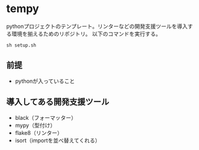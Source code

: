 # tempy

pythonプロジェクトのテンプレート。リンターなどの開発支援ツールを導入する環境を揃えるためのリポジトリ。
以下のコマンドを実行する。

```
sh setup.sh
```

## 前提

- pythonが入っていること

## 導入してある開発支援ツール

- black（フォーマッター）
- mypy（型付け）
- flake8（リンター）
- isort（importを並べ替えてくれる）
